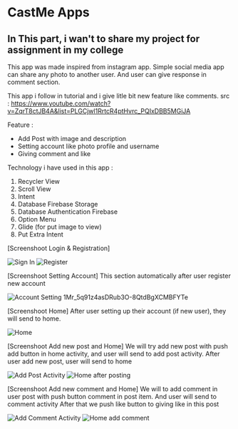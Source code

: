 # CastMe Apps

## In This part, i wan't to share my project for assignment in my college

This app was made inspired from instagram app.
Simple social media app can share any photo to another user.
And user can give response in comment section.

This app i follow in tutorial and i give litle bit new feature like comments.
src : https://www.youtube.com/watch?v=ZqrT8ctJB4A&list=PLGCjwl1RrtcR4ptHvrc_PQIxDBB5MGiJA

Feature :
- Add Post with image and description
- Setting account like photo profile and username
- Giving comment and like

Technology i have used in this app :
  1.  Recycler View
  2.  Scroll View
  3.  Intent
  4.  Database Firebase Storage
  5.  Database Authentication Firebase
  7.  Option Menu
  8.  Glide (for put image to view)
  9.  Put Extra Intent
  
  
[Screenshoot Login & Registration]


![Sign In](https://drive.google.com/uc?export=view&id=1YKTIs8nt89uNL2OtBH7fVq9SgtigGp8e)  ![Register](https://drive.google.com/uc?export=view&id=1FWel9BW9AV6ILfW1vFLWn8uP_nuuQznd)

[Screenshoot Setting Account]
This section automatically after user register new account

![Account Setting](https://drive.google.com/uc?export=view&id=1bLQZs6uGt_MiEAP-x1r2g9Bs8VrC8DUx)
1Mr_5q91z4asDRub3O-8QtdBgXCMBFYTe

[Screenshoot Home]
After user setting up their account (if new user), they will send to home.

![Home](https://drive.google.com/uc?export=view&id=1We6bslPniMLLa5sFDCGXMHgknZonk101)

[Screenshoot Add new post and Home]
We will try add new post with push add button in home activity, and user will send to add post activity.
After user add new post, user will send to home

![Add Post Activity](https://drive.google.com/uc?export=view&id=1Mr_5q91z4asDRub3O-8QtdBgXCMBFYTe) ![Home after posting](https://drive.google.com/uc?export=view&id=1mBGfp1xWFX3MGiHB5cwFyrhzjLAKpCSW)

[Screenshoot Add new comment and Home]
We will to add comment in user post with push button comment in post item. And user will send to comment activity
After that we push like button to giving like in this post

![Add Comment Activity](https://drive.google.com/uc?export=view&id=1ZOL_8n3Hz5j7FRm7568TDa5S61jKt_jX) ![Home add comment](https://drive.google.com/uc?export=view&id=1Sa1CXwrXKUj4In5JiUI8BHKhflvt7Bvv)

